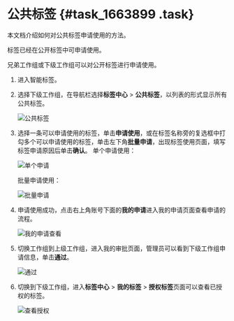 # 公共标签 {#task_1663899 .task}

本文档介绍如何对公共标签申请使用的方法。

标签已经在公开标签中可申请使用。

兄弟工作组或下级工作组可以对公开标签进行申请使用。

1.  进入智能标签。
2.  选择下级工作组，在导航栏选择**标签中心** \> **公共标签**，以列表的形式显示所有公共标签。 

    ![公共标签](http://static-aliyun-doc.oss-cn-hangzhou.aliyuncs.com/assets/img/1318854/156776635356096_zh-CN.png)

3.  选择一条可以申请使用的标签，单击**申请使用**，或在标签名称旁的复选框中打勾多个可以申请使用的标签，单击左下角**批量申请**，出现标签使用页面，填写标签申请原因后单击**确认**。 单个申请使用：

    ![单个申请](http://static-aliyun-doc.oss-cn-hangzhou.aliyuncs.com/assets/img/1318854/156776635456097_zh-CN.png)

    批量申请使用：

    ![批量申请](http://static-aliyun-doc.oss-cn-hangzhou.aliyuncs.com/assets/img/1318854/156776635456098_zh-CN.png)

4.  申请使用成功，点击右上角账号下面的**我的申请**进入我的申请页面查看申请的流程。 

    ![我的申请查看](http://static-aliyun-doc.oss-cn-hangzhou.aliyuncs.com/assets/img/1318854/156776635456099_zh-CN.png)

5.  切换工作组到上级工作组，进入我的审批页面，管理员可以看到下级工作组申请信息，单击**通过**。 

    ![通过](http://static-aliyun-doc.oss-cn-hangzhou.aliyuncs.com/assets/img/1318854/156776635456100_zh-CN.png)

6.  切换到下级工作组，进入**标签中心** \> **我的标签** \> **授权标签**页面可以查看已授权的标签。 

    ![查看授权](http://static-aliyun-doc.oss-cn-hangzhou.aliyuncs.com/assets/img/1318854/156776635456101_zh-CN.png)


